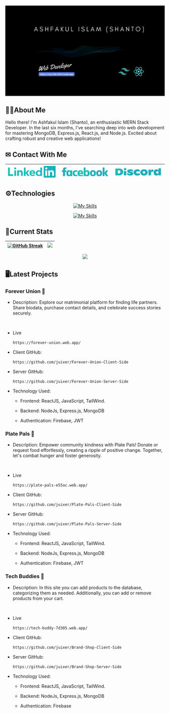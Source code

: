 [![Cover](/assets/cover.gif "Cover")](https://my-hub-513c3.web.app/)

## 👱‍♂️About Me
<p>
Hello there! I'm Ashfakul Islam (Shanto), an enthusiastic MERN Stack Developer. In the last six months, I've searching deep into web development for mastering MongoDB, Express.js, React.js, and Node.js. Excited about crafting robust and creative web applications!
</p>

## ✉ Contact With Me

| [![linkedin](/assets/linkedin.png "linkedin")](https://www.linkedin.com/in/ashfakul-islam-a56236183/) | [![facebook](/assets/facebook.png "facebook")](https://www.facebook.com/A.i.Sh4nto) | [![discord](/assets/discord.png "discord")](https://discord.com/users/475554971182432259) |
|---|---|---|


## ⚙Technologies

<div align="center">

[![My Skills](https://skillicons.dev/icons?i=js,html,css,react)](https://skillicons.dev)

[![My Skills](https://skillicons.dev/icons?i=firebase,tailwind,nodejs,expressjs,mongodb)](https://skillicons.dev)

</div>

## 🚀Current Stats

<div align="center">

| [![GitHub Streak](https://github-readme-streak-stats.herokuapp.com?user=juixer&theme=gotham&card_width=500)](https://git.io/streak-stats) | ![](http://github-profile-summary-cards.vercel.app/api/cards/repos-per-language?username=juixer&theme=github_dark)| 
|---|---|

 ![](http://github-profile-summary-cards.vercel.app/api/cards/profile-details?username=juixer&theme=github_dark)

 

</div>


## 🖥Latest Projects

### Forever Union 💍
 
 - Description: Explore our matrimonial platform for finding life partners. Share biodata, purchase contact details, and celebrate success stories securely.
 <br/>

- Live
    
      https://forever-union.web.app/


- Client GitHub:
    
      https://github.com/juixer/Forever-Union-Client-Side


- Server GitHub:
    
      https://github.com/juixer/Forever-Union-Server-Side


- Technology Used:

    - Frontend: ReactJS, JavaScript, TailWind.

    - Backend: NodeJs, Express.js, MongoDB

    - Authentication: Firebase, JWT

    

### Plate Pals 🍖
 
 - Description: Empower community kindness with Plate Pals! Donate or request food effortlessly, creating a ripple of positive change. Together, let's combat hunger and foster generosity.


 <br/>

- Live
    
      https://plate-pals-e55ac.web.app/

- Client GitHub:
    
      https://github.com/juixer/Plate-Pals-Client-Side


- Server GitHub:
    
      https://github.com/juixer/Plate-Pals-Server-Side


- Technology Used:

    - Frontend: ReactJS, JavaScript, TailWind.

    - Backend: NodeJs, Express.js, MongoDB

    - Authentication: Firebase, JWT

    

### Tech Buddies 📱
 
 - Description: In this site you can add products to the database, categorizing them as needed. Additionally, you can add or remove products from your cart.


 <br/>

- Live
    
      https://tech-buddy-7d305.web.app/

- Client GitHub:
    
      https://github.com/juixer/Brand-Shop-Client-Side


- Server GitHub:
    
      https://github.com/juixer/Brand-Shop-Server-Side


- Technology Used:

    - Frontend: ReactJS, JavaScript, TailWind.

    - Backend: NodeJs, Express.js, MongoDB

    - Authentication: Firebase

    